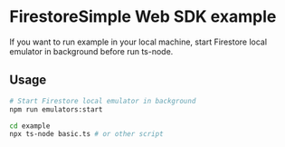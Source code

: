 # FirestoreSimple Web SDK example
If you want to run example in your local machine, start Firestore local emulator in background before run ts-node.

## Usage
```bash
# Start Firestore local emulator in background
npm run emulators:start

cd example
npx ts-node basic.ts # or other script
```
